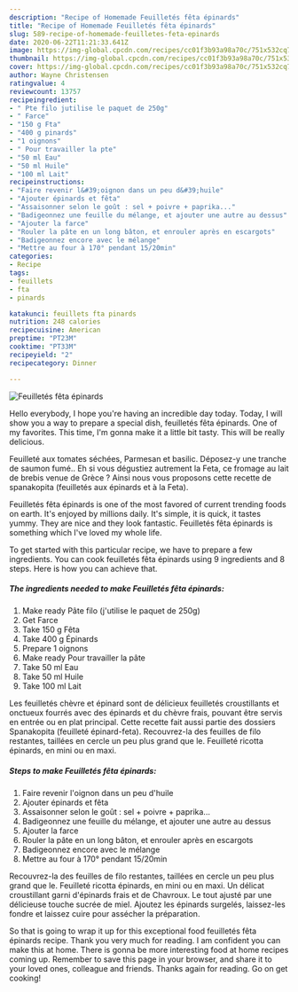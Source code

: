 ```yaml
---
description: "Recipe of Homemade Feuilletés fêta épinards"
title: "Recipe of Homemade Feuilletés fêta épinards"
slug: 589-recipe-of-homemade-feuilletes-feta-epinards
date: 2020-06-22T11:21:33.641Z
image: https://img-global.cpcdn.com/recipes/cc01f3b93a98a70c/751x532cq70/feuilletes-feta-epinards-photo-principale-de-la-recette.jpg
thumbnail: https://img-global.cpcdn.com/recipes/cc01f3b93a98a70c/751x532cq70/feuilletes-feta-epinards-photo-principale-de-la-recette.jpg
cover: https://img-global.cpcdn.com/recipes/cc01f3b93a98a70c/751x532cq70/feuilletes-feta-epinards-photo-principale-de-la-recette.jpg
author: Wayne Christensen
ratingvalue: 4
reviewcount: 13757
recipeingredient:
- " Pte filo jutilise le paquet de 250g"
- " Farce"
- "150 g Fta"
- "400 g pinards"
- "1 oignons"
- " Pour travailler la pte"
- "50 ml Eau"
- "50 ml Huile"
- "100 ml Lait"
recipeinstructions:
- "Faire revenir l&#39;oignon dans un peu d&#39;huile"
- "Ajouter épinards et fêta"
- "Assaisonner selon le goût : sel + poivre + paprika..."
- "Badigeonnez une feuille du mélange, et ajouter une autre au dessus"
- "Ajouter la farce"
- "Rouler la pâte en un long bâton, et enrouler après en escargots"
- "Badigeonnez encore avec le mélange"
- "Mettre au four à 170° pendant 15/20min"
categories:
- Recipe
tags:
- feuillets
- fta
- pinards

katakunci: feuillets fta pinards 
nutrition: 248 calories
recipecuisine: American
preptime: "PT23M"
cooktime: "PT33M"
recipeyield: "2"
recipecategory: Dinner

---
```



![Feuilletés fêta épinards](https://img-global.cpcdn.com/recipes/cc01f3b93a98a70c/751x532cq70/feuilletes-feta-epinards-photo-principale-de-la-recette.jpg)

Hello everybody, I hope you're having an incredible day today. Today, I will show you a way to prepare a special dish, feuilletés fêta épinards. One of my favorites. This time, I'm gonna make it a little bit tasty. This will be really delicious.

Feuilleté aux tomates séchées, Parmesan et basilic. Déposez-y une tranche de saumon fumé.. Eh si vous dégustiez autrement la Feta, ce fromage au lait de brebis venue de Grèce ? Ainsi nous vous proposons cette recette de spanakopita (feuilletés aux épinards et à la Feta).

Feuilletés fêta épinards is one of the most favored of current trending foods on earth. It's enjoyed by millions daily. It's simple, it is quick, it tastes yummy. They are nice and they look fantastic. Feuilletés fêta épinards is something which I've loved my whole life.


To get started with this particular recipe, we have to prepare a few ingredients. You can cook feuilletés fêta épinards using 9 ingredients and 8 steps. Here is how you can achieve that.

<!--inarticleads1-->

##### The ingredients needed to make Feuilletés fêta épinards:

1. Make ready  Pâte filo (j&#39;utilise le paquet de 250g)
1. Get  Farce
1. Take 150 g Fêta
1. Take 400 g Épinards
1. Prepare 1 oignons
1. Make ready  Pour travailler la pâte
1. Take 50 ml Eau
1. Take 50 ml Huile
1. Take 100 ml Lait


Les feuilletés chèvre et épinard sont de délicieux feuilletés croustillants et onctueux fourrés avec des épinards et du chèvre frais, pouvant être servis en entrée ou en plat principal. Cette recette fait aussi partie des dossiers  Spanakopita (feuilleté épinard-feta). Recouvrez-la des feuilles de filo restantes, taillées en cercle un peu plus grand que le. Feuilleté ricotta épinards, en mini ou en maxi. 

<!--inarticleads2-->

##### Steps to make Feuilletés fêta épinards:

1. Faire revenir l&#39;oignon dans un peu d&#39;huile
1. Ajouter épinards et fêta
1. Assaisonner selon le goût : sel + poivre + paprika...
1. Badigeonnez une feuille du mélange, et ajouter une autre au dessus
1. Ajouter la farce
1. Rouler la pâte en un long bâton, et enrouler après en escargots
1. Badigeonnez encore avec le mélange
1. Mettre au four à 170° pendant 15/20min


Recouvrez-la des feuilles de filo restantes, taillées en cercle un peu plus grand que le. Feuilleté ricotta épinards, en mini ou en maxi. Un délicat croustillant garni d&#39;épinards frais et de Chavroux. Le tout ajusté par une délicieuse touche sucrée de miel. Ajoutez les épinards surgelés, laissez-les fondre et laissez cuire pour assécher la préparation. 

So that is going to wrap it up for this exceptional food feuilletés fêta épinards recipe. Thank you very much for reading. I am confident you can make this at home. There is gonna be more interesting food at home recipes coming up. Remember to save this page in your browser, and share it to your loved ones, colleague and friends. Thanks again for reading. Go on get cooking!

